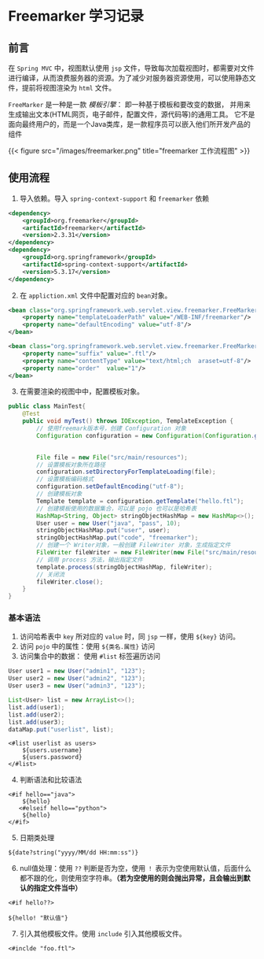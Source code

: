 # Freemarker 学习记录


## 前言

在 `Spring MVC` 中，视图默认使用 `jsp` 文件，导致每次加载视图时，都需要对文件进行编译，从而浪费服务器的资源。为了减少对服务器资源使用，可以使用静态文件，提前将视图渲染为 `html` 文件。

`FreeMarker` 是一种是一款 *模板引擎*： 即一种基于模板和要改变的数据， 并用来生成输出文本(HTML网页，电子邮件，配置文件，源代码等)的通用工具。 它不是面向最终用户的，而是一个Java类库，是一款程序员可以嵌入他们所开发产品的组件

{{< figure src="/images/freemarker.png" title="freemarker 工作流程图" >}}

## 使用流程

1. 导入依赖。导入 `spring-context-support` 和 `freemarker` 依赖

```xml
<dependency>
    <groupId>org.freemarker</groupId>
    <artifactId>freemarker</artifactId>
    <version>2.3.31</version>
</dependency>
<dependency>
    <groupId>org.springframework</groupId>
    <artifactId>spring-context-support</artifactId>
    <version>5.3.17</version>
</dependency>
```

2. 在 `appliction.xml` 文件中配置对应的 `bean`对象。

```xml
<bean class="org.springframework.web.servlet.view.freemarker.FreeMarkerConfigurer">
    <property name="templateLoaderPath" value="/WEB-INF/freemarker"/>
    <property name="defaultEncoding" value="utf-8"/>
</bean>

<bean class="org.springframework.web.servlet.view.freemarker.FreeMarkerViewResolver">
    <property name="suffix" value=".ftl"/>
    <property name="contentType" value="text/html;ch  araset=utf-8"/>
    <property name="order"  value="1"/>
</bean>
```

3. 在需要渲染的视图中中，配置模板对象。

```java
public class MainTest{
    @Test
    public void myTest() throws IOException, TemplateException {
        // 使用freemark版本号，创建 Configuration 对象
        Configuration configuration = new Configuration(Configuration.getVersion());

        
        File file = new File("src/main/resources");
		// 设置模板对象所在路径		 
        configuration.setDirectoryForTemplateLoading(file);
        // 设置模板编码格式
        configuration.setDefaultEncoding("utf-8");
		// 创建模板对象
        Template template = configuration.getTemplate("hello.ftl");
		// 创建模板使用的数据集合，可以是 pojo 也可以是哈希表
        HashMap<String, Object> stringObjectHashMap = new HashMap<>();
        User user = new User("java", "pass", 10);
        stringObjectHashMap.put("user", user);
        stringObjectHashMap.put("code", "freemarker");
        // 创建一个 Writer对象，一般创建 FileWriter 对象，生成指定文件
        FileWriter fileWriter = new FileWriter(new File("src/main/resources/hello.html"));
		// 调用 process 方法，输出指定文件
   		template.process(stringObjectHashMap, fileWriter);
		// 关闭流
        fileWriter.close();
    }
}
```

### 基本语法

1. 访问哈希表中 `key` 所对应的 `value` 时，同 `jsp` 一样，使用 `${key}` 访问。 
2. 访问 `pojo` 中的属性：使用 `${类名.属性}` 访问
3. 访问集合中的数据： 使用 `#list` 标签遍历访问

```java
User user1 = new User("admin1", "123");
User user2 = new User("admin2", "123");
User user3 = new User("admin3", "123");

List<User> list = new ArrayList<>();
list.add(user1);
list.add(user2);
list.add(user3);
dataMap.put("userlist", list);
```

```ftl
<#list userlist as users>
	${users.username}
    ${users.password}
</#list>
```

4. 判断语法和比较语法

```ftl
<#if hello=="java">
    ${hello}
   <#elseif hello=="python"> 
    ${hello}
</#if>
```

5. 日期类处理

```ftl
${date?string("yyyy/MM/dd HH:mm:ss")}
```

6. null值处理：使用 `??` 判断是否为空，使用 `！` 表示为空使用默认值，后面什么都不跟的化，则使用空字符串。**（若为空使用的则会抛出异常，且会输出到默认的指定文件当中）**

```ftl
<#if hello??> 

${hello! "默认值"}
```

7. 引入其他模板文件。使用 `include` 引入其他模板文件。

```ftl
<#inclde "foo.ftl">
```


